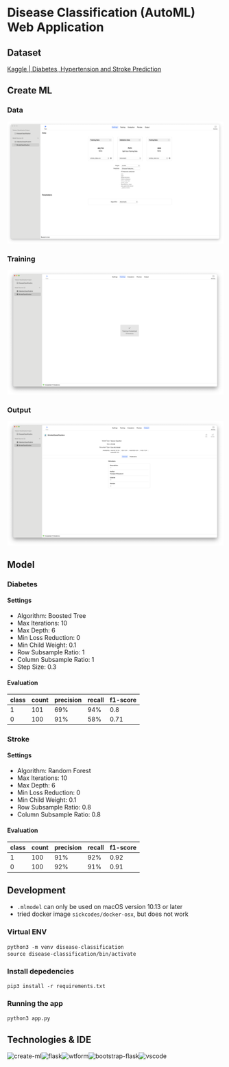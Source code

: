 # Disease Classification (AutoML) Web Application

## Dataset

[Kaggle | Diabetes, Hypertension and Stroke Prediction](https://www.kaggle.com/datasets/prosperchuks/health-dataset)

## Create ML

### Data

![data](https://github.com/reefwn/disease-classification-automl/blob/main/images/data.png?raw=true)

### Training

![training](https://github.com/reefwn/disease-classification-automl/blob/main/images/training.png?raw=true)

### Output

![output](https://github.com/reefwn/disease-classification-automl/blob/main/images/output.png?raw=true)

## Model

### Diabetes

#### Settings

- Algorithm: Boosted Tree
- Max Iterations: 10
- Max Depth: 6
- Min Loss Reduction: 0
- Min Child Weight: 0.1
- Row Subsample Ratio: 1
- Column Subsample Ratio: 1
- Step Size: 0.3

#### Evaluation

|class|count|precision|recall|f1-score|
|---|---|---|---|---|
|1|101|69%|94%|0.8|
|0|100|91%|58%|0.71|

### Stroke

#### Settings

- Algorithm: Random Forest
- Max Iterations: 10
- Max Depth: 6
- Min Loss Reduction: 0
- Min Child Weight: 0.1
- Row Subsample Ratio: 0.8
- Column Subsample Ratio: 0.8

#### Evaluation

|class|count|precision|recall|f1-score|
|---|---|---|---|---|
|1|100|91%|92%|0.92|
|0|100|92%|91%|0.91|

## Development

- `.mlmodel` can only be used on macOS version 10.13 or later
- tried docker image `sickcodes/docker-osx`, but does not work

### Virtual ENV
```
python3 -m venv disease-classification
source disease-classification/bin/activate
```

### Install depedencies
```
pip3 install -r requirements.txt
```

### Running the app
```
python3 app.py
```

## Technologies & IDE

<div>
  <img style="float: left" src="https://developer.apple.com/assets/elements/icons/create-ml-framework/create-ml-framework-96x96_2x.png" height="48" alt="create-ml"> &nbsp;
  <img style="float: left" src="https://upload.wikimedia.org/wikipedia/commons/3/3c/Flask_logo.svg" height="48" alt="flask"> &nbsp;
  <img style="float: left" src="https://wtforms.readthedocs.io/en/3.1.x/_static/logo_joined.svg" height="48" alt="wtform"> &nbsp;
  <img style="float: left" src="https://bootstrap-flask.readthedocs.io/en/stable/_static/bootstrap-flask-logo.png" height="48" alt="bootstrap-flask"> &nbsp;
  <img style="float: left" src="https://code.visualstudio.com/assets/updates/1_35/logo-stable.png" height="48" alt="vscode">
</div>